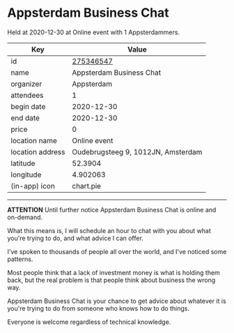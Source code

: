 # Appsterdam Business Chat
Held at 2020-12-30 at Online event with 1 Appsterdammers.
        
|Key|Value
|---|---|
|id|[275346547](https://www.meetup.com/appsterdam/events/275346547/)|
|name|Appsterdam Business Chat|
|organizer|Appsterdam|
|attendees|1|
|begin date|2020-12-30|
|end date|2020-12-30|
|price|0|
|location name|Online event|
|location address|Oudebrugsteeg 9, 1012JN, Amsterdam|
|latitude|52.3904|
|longitude|4.902063|
|(in-app) icon|chart.pie|

---

**ATTENTION** Until further notice Appsterdam Business Chat is online and on-demand.

What this means is, I will schedule an hour to chat with you about what you're trying to do, and what advice I can offer.

I've spoken to thousands of people all over the world, and I've noticed some patterns.

Most people think that a lack of investment money is what is holding them back, but the real problem is that people think about business the wrong way.

Appsterdam Business Chat is your chance to get advice about whatever it is you're trying to do from someone who knows how to do things.

Everyone is welcome regardless of technical knowledge.


